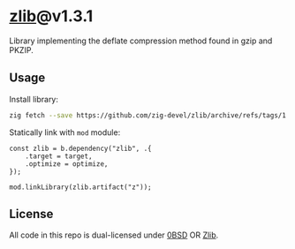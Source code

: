 # [zlib](https://zlib.net/)@v1.3.1

Library implementing the deflate compression method found in gzip and PKZIP.

## Usage

Install library:

```sh
zig fetch --save https://github.com/zig-devel/zlib/archive/refs/tags/1.3.1.tar.gz
```

Statically link with `mod` module:

```zig
const zlib = b.dependency("zlib", .{
    .target = target,
    .optimize = optimize,
});

mod.linkLibrary(zlib.artifact("z"));
```

## License

All code in this repo is dual-licensed under [0BSD](./LICENSES/0BSD.txt) OR [Zlib](./LICENSES/Zlib.txt).
